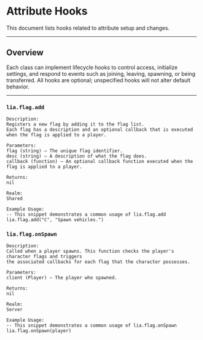 # Attribute Hooks

This document lists hooks related to attribute setup and changes.

---

## Overview

Each class can implement lifecycle hooks to control access, initialize settings, and respond to events such as joining, leaving, spawning, or being transferred. All hooks are optional; unspecified hooks will not alter default behavior.

---

### `lia.flag.add`

    
    Description:
    Registers a new flag by adding it to the flag list.
    Each flag has a description and an optional callback that is executed when the flag is applied to a player.
    
    Parameters:
    flag (string) – The unique flag identifier.
    desc (string) – A description of what the flag does.
    callback (function) – An optional callback function executed when the flag is applied to a player.
    
    Returns:
    nil
    
    Realm:
    Shared
    
    Example Usage:
    -- This snippet demonstrates a common usage of lia.flag.add
    lia.flag.add("C", "Spawn vehicles.")

### `lia.flag.onSpawn`

    
    Description:
    Called when a player spawns. This function checks the player's character flags and triggers
    the associated callbacks for each flag that the character possesses.
    
    Parameters:
    client (Player) – The player who spawned.
    
    Returns:
    nil
    
    Realm:
    Server
    
    Example Usage:
    -- This snippet demonstrates a common usage of lia.flag.onSpawn
    lia.flag.onSpawn(player)
